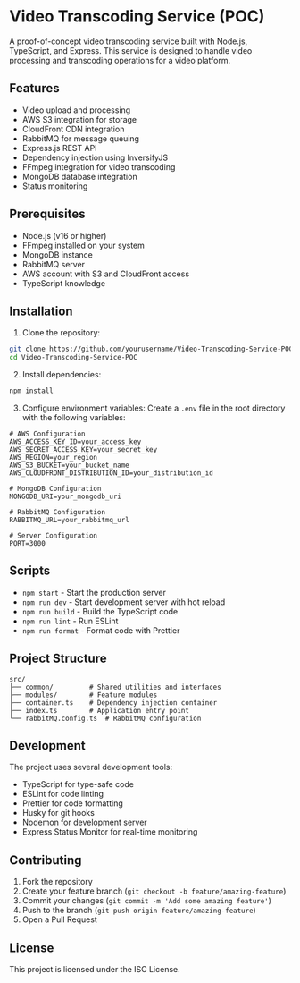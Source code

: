 # Video Transcoding Service (POC)

A proof-of-concept video transcoding service built with Node.js, TypeScript, and Express. This service is designed to handle video processing and transcoding operations for a video platform.

## Features

- Video upload and processing
- AWS S3 integration for storage
- CloudFront CDN integration
- RabbitMQ for message queuing
- Express.js REST API
- Dependency injection using InversifyJS
- FFmpeg integration for video transcoding
- MongoDB database integration
- Status monitoring

## Prerequisites

- Node.js (v16 or higher)
- FFmpeg installed on your system
- MongoDB instance
- RabbitMQ server
- AWS account with S3 and CloudFront access
- TypeScript knowledge

## Installation

1. Clone the repository:
```bash
git clone https://github.com/yourusername/Video-Transcoding-Service-POC.git
cd Video-Transcoding-Service-POC
```

2. Install dependencies:
```bash
npm install
```

3. Configure environment variables:
Create a `.env` file in the root directory with the following variables:
```env
# AWS Configuration
AWS_ACCESS_KEY_ID=your_access_key
AWS_SECRET_ACCESS_KEY=your_secret_key
AWS_REGION=your_region
AWS_S3_BUCKET=your_bucket_name
AWS_CLOUDFRONT_DISTRIBUTION_ID=your_distribution_id

# MongoDB Configuration
MONGODB_URI=your_mongodb_uri

# RabbitMQ Configuration
RABBITMQ_URL=your_rabbitmq_url

# Server Configuration
PORT=3000
```

## Scripts

- `npm start` - Start the production server
- `npm run dev` - Start development server with hot reload
- `npm run build` - Build the TypeScript code
- `npm run lint` - Run ESLint
- `npm run format` - Format code with Prettier

## Project Structure

```
src/
├── common/         # Shared utilities and interfaces
├── modules/        # Feature modules
├── container.ts    # Dependency injection container
├── index.ts        # Application entry point
└── rabbitMQ.config.ts  # RabbitMQ configuration

```

## Development

The project uses several development tools:
- TypeScript for type-safe code
- ESLint for code linting
- Prettier for code formatting
- Husky for git hooks
- Nodemon for development server
- Express Status Monitor for real-time monitoring

## Contributing

1. Fork the repository
2. Create your feature branch (`git checkout -b feature/amazing-feature`)
3. Commit your changes (`git commit -m 'Add some amazing feature'`)
4. Push to the branch (`git push origin feature/amazing-feature`)
5. Open a Pull Request

## License

This project is licensed under the ISC License.
